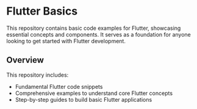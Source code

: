 # Flutter Basics

This repository contains basic code examples for Flutter, showcasing essential concepts and components. It serves as a foundation for anyone looking to get started with Flutter development.

## Overview

This repository includes:

- Fundamental Flutter code snippets
- Comprehensive examples to understand core Flutter concepts
- Step-by-step guides to build basic Flutter applications
